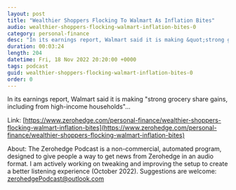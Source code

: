 ```yaml
---
layout: post
title: "Wealthier Shoppers Flocking To Walmart As Inflation Bites"
audio: wealthier-shoppers-flocking-walmart-inflation-bites-0
category: personal-finance
desc: "In its earnings report, Walmart said it is making &quot;strong grocery share gains, including from high-income households&quot;..."
duration: 00:03:24
length: 204
datetime: Fri, 18 Nov 2022 20:20:00 +0000
tags: podcast
guid: wealthier-shoppers-flocking-walmart-inflation-bites-0
order: 0
---
```

In its earnings report, Walmart said it is making &quot;strong grocery share gains, including from high-income households&quot;...

Link: [https://www.zerohedge.com/personal-finance/wealthier-shoppers-flocking-walmart-inflation-bites](https://www.zerohedge.com/personal-finance/wealthier-shoppers-flocking-walmart-inflation-bites)

About: The Zerohedge Podcast is a non-commercial, automated program, designed to give people a way to get news from Zerohedge in an audio format.  I am actively working on tweaking and improving the setup to create a better listening experience (October 2022).  Suggestions are welcome: [zerohedgePodcast@outlook.com](mailto:zerohedgePodcast@outlook.com)